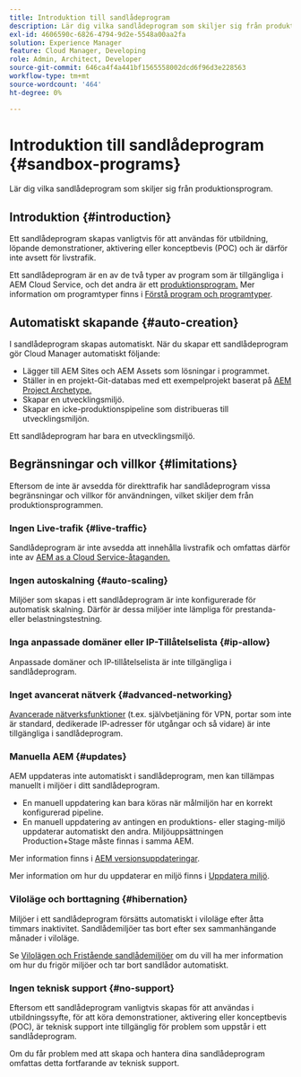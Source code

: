 ```yaml
---
title: Introduktion till sandlådeprogram
description: Lär dig vilka sandlådeprogram som skiljer sig från produktionsprogram.
exl-id: 4606590c-6826-4794-9d2e-5548a00aa2fa
solution: Experience Manager
feature: Cloud Manager, Developing
role: Admin, Architect, Developer
source-git-commit: 646ca4f4a441bf1565558002dcd6f96d3e228563
workflow-type: tm+mt
source-wordcount: '464'
ht-degree: 0%

---
```



# Introduktion till sandlådeprogram {#sandbox-programs}

Lär dig vilka sandlådeprogram som skiljer sig från produktionsprogram.

## Introduktion {#introduction}

Ett sandlådeprogram skapas vanligtvis för att användas för utbildning, löpande demonstrationer, aktivering eller konceptbevis (POC) och är därför inte avsett för livstrafik.

Ett sandlådeprogram är en av de två typer av program som är tillgängliga i AEM Cloud Service, och det andra är ett [produktionsprogram.](introduction-production-programs.md) Mer information om programtyper finns i [Förstå program och programtyper](/help/implementing/cloud-manager/getting-access-to-aem-in-cloud/program-types.md).

## Automatiskt skapande {#auto-creation}

I sandlådeprogram skapas automatiskt. När du skapar ett sandlådeprogram gör Cloud Manager automatiskt följande:

* Lägger till AEM Sites och AEM Assets som lösningar i programmet.
* Ställer in en projekt-Git-databas med ett exempelprojekt baserat på [AEM Project Archetype.](https://experienceleague.adobe.com/docs/experience-manager-core-components/using/developing/archetype/overview.html)
* Skapar en utvecklingsmiljö.
* Skapar en icke-produktionspipeline som distribueras till utvecklingsmiljön.

Ett sandlådeprogram har bara en utvecklingsmiljö.

## Begränsningar och villkor {#limitations}

Eftersom de inte är avsedda för direkttrafik har sandlådeprogram vissa begränsningar och villkor för användningen, vilket skiljer dem från produktionsprogrammen.

### Ingen Live-trafik {#live-traffic}

Sandlådeprogram är inte avsedda att innehålla livstrafik och omfattas därför inte av [AEM as a Cloud Service-åtaganden.](https://www.adobe.com/legal/service-commitments.html)

### Ingen autoskalning {#auto-scaling}

Miljöer som skapas i ett sandlådeprogram är inte konfigurerade för automatisk skalning. Därför är dessa miljöer inte lämpliga för prestanda- eller belastningstestning.

### Inga anpassade domäner eller IP-Tillåtelselista {#ip-allow}

Anpassade domäner och IP-tillåtelselista är inte tillgängliga i sandlådeprogram.

### Inget avancerat nätverk {#advanced-networking}

[Avancerade nätverksfunktioner](/help/security/configuring-advanced-networking.md) (t.ex. självbetjäning för VPN, portar som inte är standard, dedikerade IP-adresser för utgångar och så vidare) är inte tillgängliga i sandlådeprogram.

### Manuella AEM {#updates}

AEM uppdateras inte automatiskt i sandlådeprogram, men kan tillämpas manuellt i miljöer i ditt sandlådeprogram.

* En manuell uppdatering kan bara köras när målmiljön har en korrekt konfigurerad pipeline.
* En manuell uppdatering av antingen en produktions- eller staging-miljö uppdaterar automatiskt den andra. Miljöuppsättningen Production+Stage måste finnas i samma AEM.

Mer information finns i [AEM versionsuppdateringar](/help/implementing/deploying/aem-version-updates.md).

Mer information om hur du uppdaterar en miljö finns i [Uppdatera miljö](/help/implementing/cloud-manager/manage-environments.md#updating-dev-environment).

### Viloläge och borttagning {#hibernation}

Miljöer i ett sandlådeprogram försätts automatiskt i viloläge efter åtta timmars inaktivitet. Sandlådemiljöer tas bort efter sex sammanhängande månader i viloläge.

Se [Vilolägen och Fristående sandlådemiljöer](/help/implementing/cloud-manager/getting-access-to-aem-in-cloud/hibernating-environments.md) om du vill ha mer information om hur du frigör miljöer och tar bort sandlådor automatiskt.

### Ingen teknisk support {#no-support}

Eftersom ett sandlådeprogram vanligtvis skapas för att användas i utbildningssyfte, för att köra demonstrationer, aktivering eller konceptbevis (POC), är teknisk support inte tillgänglig för problem som uppstår i ett sandlådeprogram.

Om du får problem med att skapa och hantera dina sandlådeprogram omfattas detta fortfarande av teknisk support.
